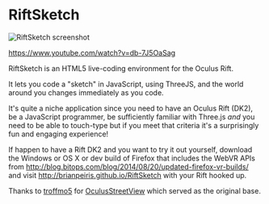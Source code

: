 RiftSketch
==========

![RiftSketch screenshot](http://i.imgur.com/aT92cE8.png)

https://www.youtube.com/watch?v=db-7J5OaSag

RiftSketch is an HTML5 live-coding environment for the Oculus Rift.

It lets you code a "sketch" in JavaScript, using ThreeJS, and the world around you changes immediately as you code.

It's quite a niche application since you need to have an Oculus Rift (DK2), be a JavaScript programmer, be sufficiently familiar with Three.js *and* you need to be able to touch-type but if you meet that criteria it's a surprisingly fun and engaging experience!

If happen to have a Rift DK2 and you want to try it out yourself, download the Windows or OS X or dev build of Firefox that includes the WebVR APIs from http://blog.bitops.com/blog/2014/08/20/updated-firefox-vr-builds/ and visit http://brianpeiris.github.io/RiftSketch with your Rift hooked up.

Thanks to [troffmo5](https://github.com/troffmo5) for [
OculusStreetView](https://github.com/troffmo5/OculusStreetView) which served as the original base.
